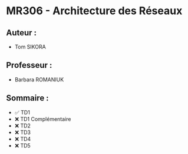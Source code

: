 # MR306 - Architecture des Réseaux

## Auteur :
- Tom SIKORA

## Professeur :
- Barbara ROMANIUK

## Sommaire :
- ✅ TD1
- ❌ TD1 Complémentaire
- ❌ TD2
- ❌ TD3
- ❌ TD4
- ❌ TD5
